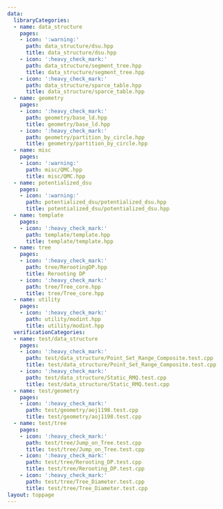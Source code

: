 ```yaml
---
data:
  libraryCategories:
  - name: data_structure
    pages:
    - icon: ':warning:'
      path: data_structure/dsu.hpp
      title: data_structure/dsu.hpp
    - icon: ':heavy_check_mark:'
      path: data_structure/segment_tree.hpp
      title: data_structure/segment_tree.hpp
    - icon: ':heavy_check_mark:'
      path: data_structure/sparce_table.hpp
      title: data_structure/sparce_table.hpp
  - name: geometry
    pages:
    - icon: ':heavy_check_mark:'
      path: geometry/base_ld.hpp
      title: geometry/base_ld.hpp
    - icon: ':heavy_check_mark:'
      path: geometry/partition_by_circle.hpp
      title: geometry/partition_by_circle.hpp
  - name: misc
    pages:
    - icon: ':warning:'
      path: misc/QMC.hpp
      title: misc/QMC.hpp
  - name: potentialized_dsu
    pages:
    - icon: ':warning:'
      path: potentialized_dsu/potentialized_dsu.hpp
      title: potentialized_dsu/potentialized_dsu.hpp
  - name: template
    pages:
    - icon: ':heavy_check_mark:'
      path: template/template.hpp
      title: template/template.hpp
  - name: tree
    pages:
    - icon: ':heavy_check_mark:'
      path: tree/RerootingDP.hpp
      title: Rerooting DP
    - icon: ':heavy_check_mark:'
      path: tree/Tree_core.hpp
      title: tree/Tree_core.hpp
  - name: utility
    pages:
    - icon: ':heavy_check_mark:'
      path: utility/modint.hpp
      title: utility/modint.hpp
  verificationCategories:
  - name: test/data_structure
    pages:
    - icon: ':heavy_check_mark:'
      path: test/data_structure/Point_Set_Range_Composite.test.cpp
      title: test/data_structure/Point_Set_Range_Composite.test.cpp
    - icon: ':heavy_check_mark:'
      path: test/data_structure/Static_RMQ.test.cpp
      title: test/data_structure/Static_RMQ.test.cpp
  - name: test/geometry
    pages:
    - icon: ':heavy_check_mark:'
      path: test/geometry/aoj1198.test.cpp
      title: test/geometry/aoj1198.test.cpp
  - name: test/tree
    pages:
    - icon: ':heavy_check_mark:'
      path: test/tree/Jump_on_Tree.test.cpp
      title: test/tree/Jump_on_Tree.test.cpp
    - icon: ':heavy_check_mark:'
      path: test/tree/Rerooting_DP.test.cpp
      title: test/tree/Rerooting_DP.test.cpp
    - icon: ':heavy_check_mark:'
      path: test/tree/Tree_Diameter.test.cpp
      title: test/tree/Tree_Diameter.test.cpp
layout: toppage
---
```


